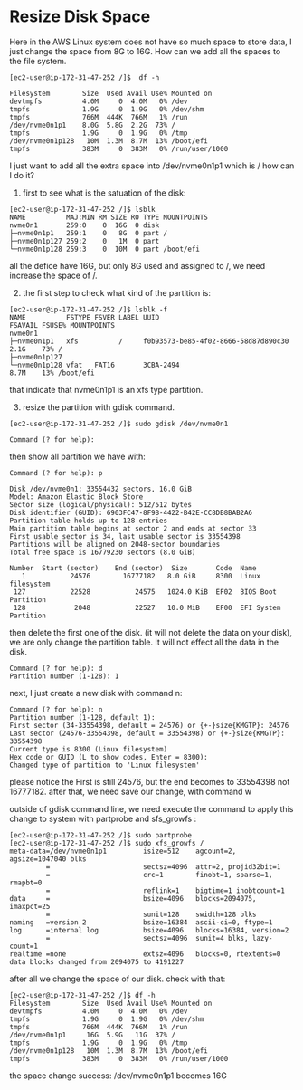 # Resize Disk Space

Here in the AWS Linux system does not have so much space to store data, I just change the space from 8G to 16G. How can we add all the spaces to the file system.

```shell
[ec2-user@ip-172-31-47-252 /]$  df -h

Filesystem        Size  Used Avail Use% Mounted on
devtmpfs          4.0M     0  4.0M   0% /dev
tmpfs             1.9G     0  1.9G   0% /dev/shm
tmpfs             766M  444K  766M   1% /run
/dev/nvme0n1p1    8.0G  5.8G  2.2G  73% /
tmpfs             1.9G     0  1.9G   0% /tmp
/dev/nvme0n1p128   10M  1.3M  8.7M  13% /boot/efi
tmpfs             383M     0  383M   0% /run/user/1000
```

I just want to add all the extra space into /dev/nvme0n1p1 which is /
how can I do it?

1. first to see what is the satuation of the disk:

```shell
[ec2-user@ip-172-31-47-252 /]$ lsblk
NAME          MAJ:MIN RM SIZE RO TYPE MOUNTPOINTS
nvme0n1       259:0    0  16G  0 disk 
├─nvme0n1p1   259:1    0   8G  0 part /
├─nvme0n1p127 259:2    0   1M  0 part 
└─nvme0n1p128 259:3    0  10M  0 part /boot/efi
```

all the defice have 16G, but only 8G used and assigned to /, we need increase the space of /.

2. the first step to check what kind of the partition is:

```shell
[ec2-user@ip-172-31-47-252 /]$ lsblk -f
NAME          FSTYPE FSVER LABEL UUID                                 FSAVAIL FSUSE% MOUNTPOINTS
nvme0n1                                                                              
├─nvme0n1p1   xfs          /     f0b93573-be85-4f02-8666-58d87d890c30    2.1G    73% /
├─nvme0n1p127                                                                        
└─nvme0n1p128 vfat   FAT16       3CBA-2494                               8.7M    13% /boot/efi
```

that indicate that nvme0n1p1 is an xfs type partition.

3. resize the partition with gdisk command.

```shell
[ec2-user@ip-172-31-47-252 /]$ sudo gdisk /dev/nvme0n1

Command (? for help):
```

then show all partition we have with:

```shell
Command (? for help): p

Disk /dev/nvme0n1: 33554432 sectors, 16.0 GiB
Model: Amazon Elastic Block Store              
Sector size (logical/physical): 512/512 bytes
Disk identifier (GUID): 6903FC47-8F98-4422-B42E-CC8DB8BAB2A6
Partition table holds up to 128 entries
Main partition table begins at sector 2 and ends at sector 33
First usable sector is 34, last usable sector is 33554398
Partitions will be aligned on 2048-sector boundaries
Total free space is 16779230 sectors (8.0 GiB)

Number  Start (sector)    End (sector)  Size       Code  Name
   1           24576        16777182   8.0 GiB     8300  Linux filesystem
 127           22528           24575   1024.0 KiB  EF02  BIOS Boot Partition
 128            2048           22527   10.0 MiB    EF00  EFI System Partition

```

then delete the first one of the disk. (it will not delete the data on your disk), we are only change the partition table. It will not effect all the data in the disk.

```shell
Command (? for help): d
Partition number (1-128): 1

```

next, I just create a new disk with command n:

```shell
Command (? for help): n
Partition number (1-128, default 1): 
First sector (34-33554398, default = 24576) or {+-}size{KMGTP}: 24576
Last sector (24576-33554398, default = 33554398) or {+-}size{KMGTP}: 33554398
Current type is 8300 (Linux filesystem)
Hex code or GUID (L to show codes, Enter = 8300): 
Changed type of partition to 'Linux filesystem'

```

please notice the First is still 24576, but the end becomes to 33554398 not 16777182.
after that, we need save our change, with command w

outside of gdisk command line, we need execute the command to apply this change to system with partprobe  and sfs_growfs :

```shell
[ec2-user@ip-172-31-47-252 /]$ sudo partprobe
[ec2-user@ip-172-31-47-252 /]$ sudo xfs_growfs /
meta-data=/dev/nvme0n1p1         isize=512    agcount=2, agsize=1047040 blks
         =                       sectsz=4096  attr=2, projid32bit=1
         =                       crc=1        finobt=1, sparse=1, rmapbt=0
         =                       reflink=1    bigtime=1 inobtcount=1
data     =                       bsize=4096   blocks=2094075, imaxpct=25
         =                       sunit=128    swidth=128 blks
naming   =version 2              bsize=16384  ascii-ci=0, ftype=1
log      =internal log           bsize=4096   blocks=16384, version=2
         =                       sectsz=4096  sunit=4 blks, lazy-count=1
realtime =none                   extsz=4096   blocks=0, rtextents=0
data blocks changed from 2094075 to 4191227
```

after all we change the space of our disk. check with that:

```shell
[ec2-user@ip-172-31-47-252 /]$ df -h
Filesystem        Size  Used Avail Use% Mounted on
devtmpfs          4.0M     0  4.0M   0% /dev
tmpfs             1.9G     0  1.9G   0% /dev/shm
tmpfs             766M  444K  766M   1% /run
/dev/nvme0n1p1     16G  5.9G   11G  37% /
tmpfs             1.9G     0  1.9G   0% /tmp
/dev/nvme0n1p128   10M  1.3M  8.7M  13% /boot/efi
tmpfs             383M     0  383M   0% /run/user/1000
```

the space change success: /dev/nvme0n1p1 becomes 16G 
